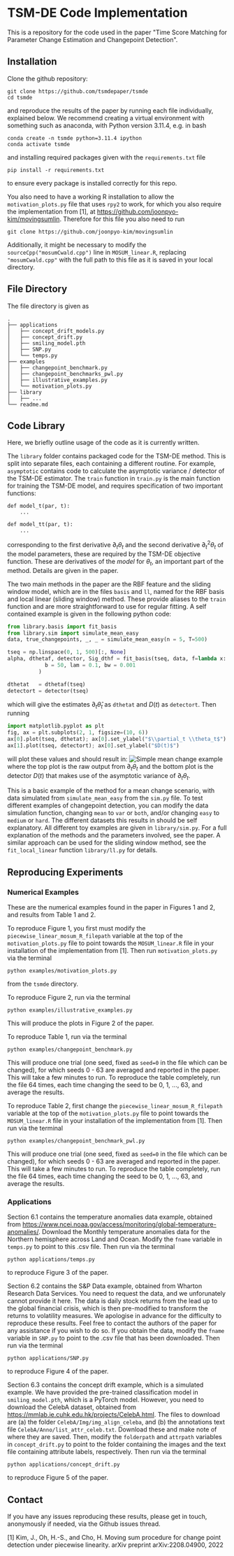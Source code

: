 # TSM-DE Code Implementation

This is a repository for the code used in the paper "Time Score Matching for Parameter Change Estimation and Changepoint Detection".

## Installation

Clone the github repository:
```
git clone https://github.com/tsmdepaper/tsmde
cd tsmde
```
and reproduce the results of the paper by running each file individually, explained below. We recommend creating a virtual environment with something such as anaconda, with Python version 3.11.4, e.g. in bash
```
conda create -n tsmde python=3.11.4 ipython
conda activate tsmde
```
and installing required packages given with the `requirements.txt` file
```
pip install -r requirements.txt
``````
to ensure every package is installed correctly for this repo. 

You also need to have a working R installation to allow the `motivation_plots.py` file that uses `rpy2` to work, for which you also require the implementation from [1], at https://github.com/joonpyo-kim/movingsumlin. Therefore for this file you also need to run
```
git clone https://github.com/joonpyo-kim/movingsumlin
```
Additionally, it might be necessary to modify the `sourceCpp("mosumCwald.cpp")` line in `MOSUM_linear.R`, replacing `"mosumCwald.cpp"` with the full path to this file as it is saved in your local directory.

## File Directory

The file directory is given as
```
.
├── applications
│   ├── concept_drift_models.py
│   ├── concept_drift.py
│   ├── smiling_model.pth
│   ├── SNP.py
│   └── temps.py
├── examples
│   ├── changepoint_benchmark.py
│   ├── changepoint_benchmarks_pwl.py
│   ├── illustrative_examples.py
│   └── motivation_plots.py
├── library
│   ├── ...
└── readme.md
```

## Code Library

Here, we briefly outline usage of the code as it is currently written.

The `library` folder contains packaged code for the TSM-DE method. This is split into separate files, each containing a different routine. For example, `asymptotic` contains code to calculate the asymptotic variance / detector of the TSM-DE estimator. The `train` function in `train.py` is the main function for training the TSM-DE model, and requires specification of two important functions: 

```
def model_t(par, t):
    ...

def model_tt(par, t):
    ...
```
corresponding to the first derivative $\partial_t \theta_t$ and the second derivative $\partial_t^2 \theta_t$ of the model parameters, these are required by the TSM-DE objective function. These are derivatives of the _model_ for $\theta_t$, an important part of the method. Details are given in the paper.

The two main methods in the paper are the RBF feature and the sliding window model, which are in the files `basis` and `ll`, named for the RBF basis and local linear (sliding window) method. These provide aliases to the `train` function and are more straightforward to use for regular fitting. A self contained example is given in the following python code:

```python
from library.basis import fit_basis
from library.sim import simulate_mean_easy
data, true_changepoints, _, _ = simulate_mean_easy(n = 5, T=500)

tseq = np.linspace(0, 1, 500)[:, None]
alpha, dthetaf, detector, Sig_dthf = fit_basis(tseq, data, f=lambda x: x,             
            b = 50, lam = 0.1, bw = 0.001
          )

dthetat   = dthetaf(tseq)
detectort = detector(tseq)
```

which will give the estimates $\partial_t \hat{\theta}_t$ as `dthetat` and $D(t)$ as `detectort`. Then running
```python
import matplotlib.pyplot as plt
fig, ax = plt.subplots(2, 1, figsize=(10, 6))
ax[0].plot(tseq, dthetat); ax[0].set_ylabel("$\\partial_t \\theta_t$")
ax[1].plot(tseq, detectort); ax[0].set_ylabel("$D(t)$")
```
will plot these values and should result in:
![Simple mean change example](example_mean_change.png?raw=true)
where the top plot is the raw output from $\partial_t \theta_t$ and the bottom plot is the detector $D(t)$ that makes use of the asymptotic variance of $\partial_t \theta_t$.

This is a basic example of the method for a mean change scenario, with data simulated from `simulate_mean_easy` from the `sim.py` file. To test different examples of changepoint detection, you can modify the data simulation function, changing `mean` to `var` or `both`, and/or changing `easy` to `medium` or `hard`. The different datasets this results in should be self explanatory. All different toy examples are given in `library/sim.py`. For a full explanation of the methods and the parameters involved, see the paper. A similar approach can be used for the sliding window method, see the `fit_local_linear` function `library/ll.py` for details.

## Reproducing Experiments

### Numerical Examples

These are the numerical examples found in the paper in Figures 1 and 2, and results from Table 1 and 2.

To reproduce Figure 1, you first must modify the `piecewise_linear_mosum_R_filepath` variable at the top of the `motivation_plots.py` file to point towards the `MOSUM_linear.R` file in your installation of the implementation from [1]. Then run `motivation_plots.py` via the terminal
```
python examples/motivation_plots.py
```
from the `tsmde` directory.

To reproduce Figure 2, run via the terminal 
```
python examples/illustrative_examples.py
```
This will produce the plots in Figure 2 of the paper.

To reproduce Table 1, run via the terminal
```
python examples/changepoint_benchmark.py
```
This will produce one trial (one seed, fixed as `seed=0` in the file which can be changed), for which seeds 0 - 63 are averaged and reported in the paper. This will take a few minutes to run. To reproduce the table completely, run the file 64 times, each time changing the seed to be 0, 1, ..., 63, and average the results.

To reproduce Table 2, first change the `piecewise_linear_mosum_R_filepath` variable at the top of the `motivation_plots.py` file to point towards the `MOSUM_linear.R` file in your installation of the implementation from [1]. Then run via the terminal
```
python examples/changepoint_benchmark_pwl.py
```
This will produce one trial (one seed, fixed as `seed=0` in the file which can be changed), for which seeds 0 - 63 are averaged and reported in the paper. This will take a few minutes to run. To reproduce the table completely, run the file 64 times, each time changing the seed to be 0, 1, ..., 63, and average the results.


### Applications

Section 6.1 contains the temperature anomalies data example, obtained from https://www.ncei.noaa.gov/access/monitoring/global-temperature-anomalies/. Download the Monthly temperature anomalies data for the Northern hemisphere across Land and Ocean. Modify the `fname` variable in `temps.py` to point to this .csv file. Then run via the terminal
```
python applications/temps.py
````
to reproduce Figure 3 of the paper.

Section 6.2 contains the S&P Data example, obtained from Wharton Research Data Services. You need to request the data, and we unforunately cannot provide it here. The data is daily stock returns from the lead up to the global financial crisis, which is then pre-modified to transform the returns to volatility measures. We apologise in advance for the difficulty to reproduce these results. Feel free to contact the authors of the paper for any assistance if you wish to do so. If you obtain the data, modify the `fname` variable in `SNP.py` to point to the .csv file that has been downloaded. Then run via the terminal
```
python applications/SNP.py
```
to reproduce Figure 4 of the paper.

Section 6.3 contains the concept drift example, which is a simulated example. We have provided the pre-trained classification model in `smiling_model.pth`, which is a PyTorch model. However, you need to download the CelebA dataset, obtained from https://mmlab.ie.cuhk.edu.hk/projects/CelebA.html. 
The files to download are (a) the folder `CelebA/Img/img_align_celeba`, and (b) the annotations text file `CelebA/Anno/list_attr_celeb.txt`. Download these and make note of where they are saved.
Then, modify the `folderpath` and `attrpath` variables in `concept_drift.py` to point to the folder containing the images and the text file containing attribute labels, respectively. Then run via the terminal
``` 
python applications/concept_drift.py
```
to reproduce Figure 5 of the paper.

## Contact
If you have any issues reproducing these results, please get in touch, anonymously if needed, via the Github issues thread.


[1] Kim, J., Oh, H.-S., and Cho, H. Moving sum procedure for change point detection under piecewise linearity. arXiv preprint arXiv:2208.04900, 2022

